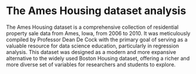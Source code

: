 # The Ames Housing dataset analysis
The Ames Housing dataset is a comprehensive collection of residential property sale data from Ames, Iowa, from 2006 to 2010. It was meticulously compiled by Professor Dean De Cock with the primary goal of serving as a valuable resource for data science education, particularly in regression analysis. This dataset was designed as a modern and more expansive alternative to the widely used Boston Housing dataset, offering a richer and more diverse set of variables for researchers and students to explore.
